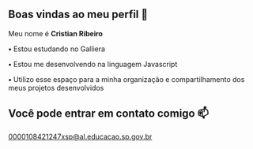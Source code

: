 ## Boas vindas ao meu perfil 🥔
Meu nome é **Cristian Ribeiro**

**•** Estou estudando no Galliera

 **•** Estou me desenvolvendo na linguagem Javascript

**•** Utilizo esse espaço para a minha organização e compartilhamento dos meus projetos desenvolvidos 

## Você pode entrar em contato comigo 📫

0000108421247xsp@al.educacao.sp.gov.br
